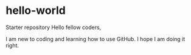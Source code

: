 # hello-world
Starter repository
Hello fellow coders,

I am new to coding and learning how to use GitHub.
I hope I am doing it right.
